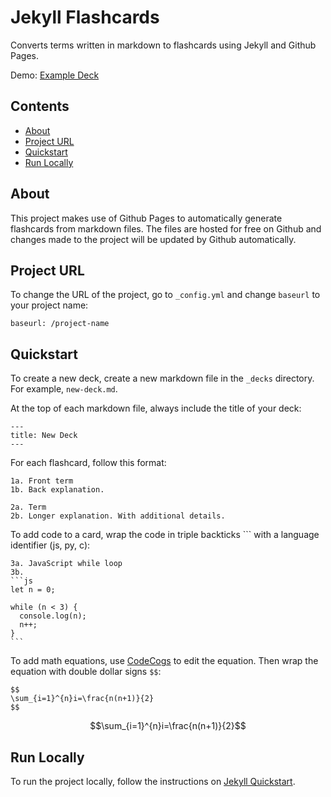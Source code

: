 # Jekyll Flashcards

Converts terms written in markdown to flashcards using Jekyll and Github Pages.

Demo: [Example Deck](https://raisingexceptions.com/jekyll-flashcards/)

## Contents
- [About](#about)
- [Project URL](#project-url)
- [Quickstart](#quick-start)
- [Run Locally](#run-locally)

## About

This project makes use of Github Pages to automatically generate flashcards from markdown files. The files are hosted for free on Github and changes made to the project will be updated by Github automatically.

## Project URL

To change the URL of the project, go to `_config.yml` and change `baseurl` to your project name:

```
baseurl: /project-name
```

## Quickstart

To create a new deck, create a new markdown file in the `_decks` directory. For example, `new-deck.md`.

At the top of each markdown file, always include the title of your deck:

```
---
title: New Deck
---
```

For each flashcard, follow this format:

```
1a. Front term
1b. Back explanation.

2a. Term
2b. Longer explanation. With additional details.
```

To add code to a card, wrap the code in triple backticks ``` with a language identifier (js, py, c):

````
3a. JavaScript while loop
3b.
```js
let n = 0;

while (n < 3) {
  console.log(n);
  n++;
}
```
````

To add math equations, use [CodeCogs](https://www.codecogs.com/latex/eqneditor.php) to edit the equation. Then wrap the equation with double dollar signs `$$`:

```
$$
\sum_{i=1}^{n}i=\frac{n(n+1)}{2}
$$
```

```math
\sum_{i=1}^{n}i=\frac{n(n+1)}{2}
```

## Run Locally

To run the project locally, follow the instructions on [Jekyll Quickstart](https://jekyllrb.com/docs/).